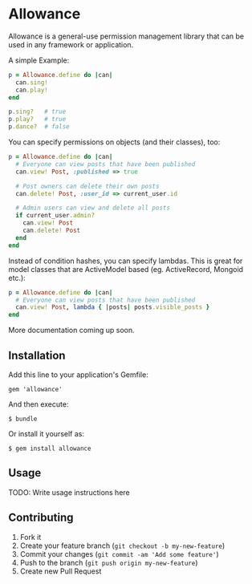 # Allowance

Allowance is a general-use permission management library that can be used
in any framework or application.

A simple Example:

~~~ ruby
p = Allowance.define do |can|
  can.sing!
  can.play!
end

p.sing?   # true
p.play?   # true
p.dance?  # false
~~~

You can specify permissions on objects (and their classes), too:

~~~ ruby
p = Allowance.define do |can|
  # Everyone can view posts that have been published
  can.view! Post, :published => true

  # Post owners can delete their own posts
  can.delete! Post, :user_id => current_user.id

  # Admin users can view and delete all posts
  if current_user.admin?
    can.view! Post
    can.delete! Post 
  end
end
~~~

Instead of condition hashes, you can specify lambdas. This is great for model
classes that are ActiveModel based (eg. ActiveRecord, Mongoid etc.):

~~~ ruby
p = Allowance.define do |can|
  # Everyone can view posts that have been published
  can.view! Post, lambda { |posts| posts.visible_posts }
end
~~~

More documentation coming up soon.

## Installation

Add this line to your application's Gemfile:

    gem 'allowance'

And then execute:

    $ bundle

Or install it yourself as:

    $ gem install allowance

## Usage

TODO: Write usage instructions here

## Contributing

1. Fork it
2. Create your feature branch (`git checkout -b my-new-feature`)
3. Commit your changes (`git commit -am 'Add some feature'`)
4. Push to the branch (`git push origin my-new-feature`)
5. Create new Pull Request
